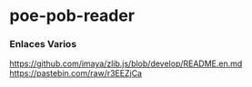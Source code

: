 # poe-pob-reader

### Enlaces Varios
https://github.com/imaya/zlib.js/blob/develop/README.en.md
https://pastebin.com/raw/r3EEZjCa